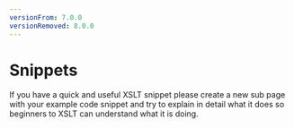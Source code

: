 ```yaml
---
versionFrom: 7.0.0
versionRemoved: 8.0.0
---
```


# Snippets

If you have a quick and useful XSLT snippet please create a new sub page with your example code snippet and try to explain in detail what it does so beginners to XSLT can understand what it is doing.

